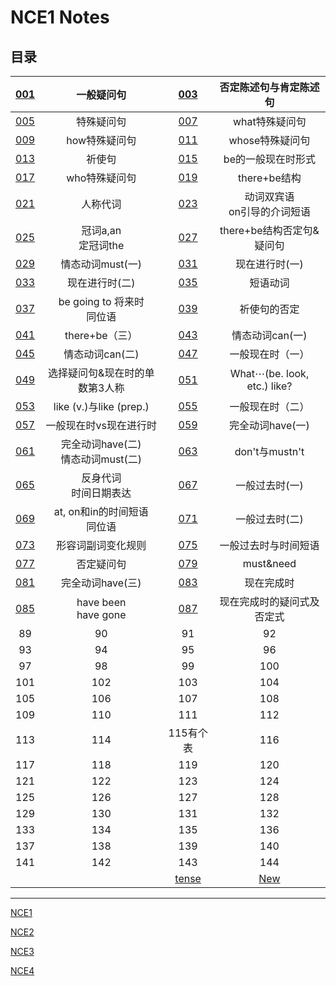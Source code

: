 # **NCE1 Notes**  
## **目录**  
| [001](https://github.com/moodHappy/HelloWorld/blob/master/NCE%20notes%20md%2FNCE%20Note1%2F001.md) | 一般疑问句 | [003](https://github.com/moodHappy/HelloWorld/blob/master/NCE%20notes%20md%2FNCE%20Note1%2F003.md) | 否定陈述句与肯定陈述句 |
|:-:|:-:|:-:|:-:|
| [005](https://github.com/moodHappy/HelloWorld/blob/master/NCE%20notes%20md%2FNCE%20Note1%2F005.md) | 特殊疑问句 | [007](https://github.com/moodHappy/HelloWorld/blob/master/NCE%20notes%20md%2FNCE%20Note1%2F007.md) | what特殊疑问句 |
| [009](https://github.com/moodHappy/HelloWorld/blob/master/NCE%20notes%20md%2FNCE%20Note1%2F009.md) | how特殊疑问句 | [011](https://github.com/moodHappy/HelloWorld/blob/master/NCE%20notes%20md%2FNCE%20Note1%2F011.md) | whose特殊疑问句 |
| [013](https://github.com/moodHappy/HelloWorld/blob/master/NCE%20notes%20md%2FNCE%20Note1%2F013.md) | 祈使句 | [015](https://github.com/moodHappy/HelloWorld/blob/master/NCE%20notes%20md%2FNCE%20Note1%2F015.md) | be的一般现在时形式 |
| [017](https://github.com/moodHappy/HelloWorld/blob/master/NCE%20notes%20md%2FNCE%20Note1%2F017.md) | who特殊疑问句 | [019](https://github.com/moodHappy/HelloWorld/blob/master/NCE%20notes%20md%2FNCE%20Note1%2F019.md) | there+be结构 |
| [021](https://github.com/moodHappy/HelloWorld/blob/master/NCE%20notes%20md%2FNCE%20Note1%2F021.md) | 人称代词 | [023](https://github.com/moodHappy/HelloWorld/blob/master/NCE%20notes%20md%2FNCE%20Note1%2F023.md) | 动词双宾语<br>on引导的介词短语 |
| [025](https://github.com/moodHappy/HelloWorld/blob/master/NCE%20notes%20md%2FNCE%20Note1%2F025.md) | 冠词a,an<br>定冠词the | [027](https://github.com/moodHappy/HelloWorld/blob/master/NCE%20notes%20md%2FNCE%20Note1%2F027.md) | there+be结构否定句&疑问句 |
| [029](https://github.com/moodHappy/HelloWorld/blob/master/NCE%20notes%20md%2FNCE%20Note1%2F029.md) | 情态动词must(一) | [031](https://github.com/moodHappy/HelloWorld/blob/master/NCE%20notes%20md%2FNCE%20Note1%2F031.md) | 现在进行时(一) |
| [033](https://github.com/moodHappy/HelloWorld/blob/master/NCE%20notes%20md%2FNCE%20Note1%2F033.md) | 现在进行时(二) | [035](https://github.com/moodHappy/HelloWorld/blob/master/NCE%20notes%20md%2FNCE%20Note1%2F035.md) | 短语动词 |
| [037](https://github.com/moodHappy/HelloWorld/blob/master/NCE%20notes%20md%2FNCE%20Note1%2F037.md) | be going to 将来时<br>同位语 | [039](https://github.com/moodHappy/HelloWorld/blob/master/NCE%20notes%20md%2FNCE%20Note1%2F039.md) | 祈使句的否定 |
| [041](https://github.com/moodHappy/HelloWorld/blob/master/NCE%20notes%20md%2FNCE%20Note1%2F041.md) | there+be（三） | [043](https://github.com/moodHappy/HelloWorld/blob/master/NCE%20notes%20md%2FNCE%20Note1%2F043.md) | 情态动词can(一) |
| [045](https://github.com/moodHappy/HelloWorld/blob/master/NCE%20notes%20md%2FNCE%20Note1%2F045.md) | 情态动词can(二) | [047](https://github.com/moodHappy/HelloWorld/blob/master/NCE%20notes%20md%2FNCE%20Note1%2F047.md) | 一般现在时（一） |
| [049](https://github.com/moodHappy/HelloWorld/blob/master/NCE%20notes%20md%2FNCE%20Note1%2F049.md) | 选择疑问句&现在时的单数第3人称 | [051](https://github.com/moodHappy/HelloWorld/blob/master/NCE%20notes%20md%2FNCE%20Note1%2F051.md) | What⋯(be. look, etc.) like?  |
| [053](https://github.com/moodHappy/HelloWorld/blob/master/NCE%20notes%20md%2FNCE%20Note1%2F053.md) | like (v.)与like (prep.)  | [055](https://github.com/moodHappy/HelloWorld/blob/master/NCE%20notes%20md%2FNCE%20Note1%2F055.md) | 一般现在时（二） |
| [057](https://github.com/moodHappy/HelloWorld/blob/master/NCE%20notes%20md%2FNCE%20Note1%2F057.md) | 一般现在时vs现在进行时 | [059](https://github.com/moodHappy/HelloWorld/blob/master/NCE%20notes%20md%2FNCE%20Note1%2F059.md) | 完全动词have(一) |
| [061](https://github.com/moodHappy/HelloWorld/blob/master/NCE%20notes%20md%2FNCE%20Note1%2F061.md) | 完全动词have(二)<br>情态动词must(二) | [063](https://github.com/moodHappy/HelloWorld/blob/master/NCE%20notes%20md%2FNCE%20Note1%2F063.md) | don't与mustn't |
| [065](https://github.com/moodHappy/HelloWorld/blob/master/NCE%20notes%20md%2FNCE%20Note1%2F065.md) | 反身代词<br>时间日期表达 | [067](https://github.com/moodHappy/HelloWorld/blob/master/NCE%20notes%20md%2FNCE%20Note1%2F067.md) | 一般过去时(一) |
| [069](https://github.com/moodHappy/HelloWorld/blob/master/NCE%20notes%20md%2FNCE%20Note1%2F069.md) | at, on和in的时间短语<br>同位语 | [071](https://github.com/moodHappy/HelloWorld/blob/master/NCE%20notes%20md%2FNCE%20Note1%2F071.md) | 一般过去时(二) |
| [073](https://github.com/moodHappy/HelloWorld/blob/master/NCE%20notes%20md%2FNCE%20Note1%2F073.md) | 形容词副词变化规则 | [075](https://github.com/moodHappy/HelloWorld/blob/master/NCE%20notes%20md%2FNCE%20Note1%2F075.md) | 一般过去时与时间短语 |
| [077](https://github.com/moodHappy/HelloWorld/blob/master/NCE%20notes%20md%2FNCE%20Note1%2F077.md) | 否定疑问句 | [079](https://github.com/moodHappy/HelloWorld/blob/master/NCE%20notes%20md%2FNCE%20Note1%2F079.md) | must&need  |
| [081](https://github.com/moodHappy/HelloWorld/blob/master/NCE%20notes%20md%2FNCE%20Note1%2F081.md) | 完全动词have(三) | [083](https://github.com/moodHappy/HelloWorld/blob/master/NCE%20notes%20md%2FNCE%20Note1%2F083.md) | 现在完成时 |
| [085](https://github.com/moodHappy/HelloWorld/blob/master/NCE%20notes%20md%2FNCE%20Note1%2F085.md) | have been<br>have gone | [087](https://github.com/moodHappy/HelloWorld/blob/master/NCE%20notes%20md%2FNCE%20Note1%2F087.md) | 现在完成时的疑问式及否定式 |
| 89 | 90 | 91 | 92 |
| 93 | 94 | 95 | 96 |
| 97 | 98 | 99 | 100 |
| 101 | 102 | 103 | 104 |
| 105 | 106 | 107 | 108 |
| 109 | 110 | 111 | 112 |
| 113 | 114 | 115有个表 | 116 |
| 117 | 118 | 119 | 120 |
| 121 | 122 | 123 | 124 |
| 125 | 126 | 127 | 128 |
| 129 | 130 | 131 | 132 |
| 133 | 134 | 135 | 136 |
| 137 | 138 | 139 | 140 |
| 141 | 142 | 143 | 144 |
|     |     |  [tense](https://github.com/moodHappy/HelloWorld/blob/master/NCE%20notes%20md%2FNCE%20Note1%2Ftense.md)   | [New](https://github.com/moodHappy/HelloWorld/blob/master/Reading%20notes.md) |




---
[NCE1](https://github.com/moodHappy/HelloWorld/blob/master/NCE%20notes%20md%2FNCE%20Note1%2FTable%20of%20contents.md)  

[NCE2](https://github.com/moodHappy/HelloWorld/blob/master/NCE%20notes%20md%2FNCE%20Note2%2FTable%20of%20contents.md)

[NCE3](https://github.com/moodHappy/HelloWorld/blob/master/NCE%20notes%20md%2FNCE%20Note3%2FTable%20of%20contents.md)

[NCE4](https://github.com/moodHappy/HelloWorld/blob/master/NCE%20notes%20md%2FNCE%20Note4%2FTable%20of%20contents.md)

